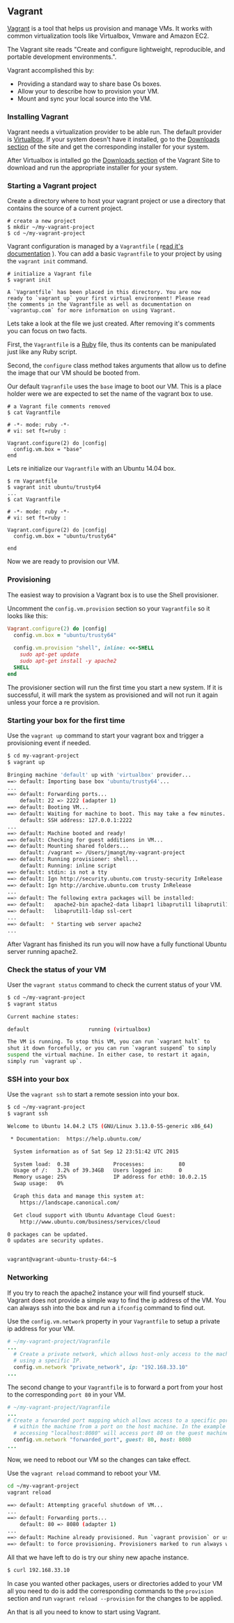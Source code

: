 ## Vagrant

[Vagrant]( https://www.vagrantup.com/ ) is a tool that helps us provision and manage VMs. It works with common virtualization tools like Virtualbox, Vmware and Amazon EC2. 

The Vagrant site reads "Create and configure lightweight, reproducible, and portable development environments.".

Vagrant accomplished this by:
* Providing a standard way to share base Os boxes.
* Allow your to describe how to provision your VM.
* Mount and sync your local source into the VM.

### Installing Vagrant

Vagrant needs a virtualization provider to be able run. The default provider is [Virtualbox](https://www.virtualbox.org/). If your system doesn't have it installed, go to the [Downloads section](https://www.virtualbox.org/wiki/Downloads) of the site and get the corresponding installer for your system. 

After Virtualbox is intalled go the [Downloads section](https://www.vagrantup.com/downloads.html) of the Vagrant Site to download and run the appropriate installer for your system.

### Starting a Vagrant project

Create a directory where to host your vagrant project or use a directory that contains the source of a current project.

```
# create a new project
$ mkdir ~/my-vagrant-project
$ cd ~/my-vagrant-project
```

Vagrant configuration is managed by a `Vagrantfile` ( r[ead it's documentation](https://docs.vagrantup.com/v2/vagrantfile/index.html) ). You can add a basic `Vagrantfile` to your project by using the `vagrant init` command.

```
# initialize a Vagrant file
$ vagrant init

A `Vagrantfile` has been placed in this directory. You are now
ready to `vagrant up` your first virtual environment! Please read
the comments in the Vagrantfile as well as documentation on
`vagrantup.com` for more information on using Vagrant.
```

Lets take a look at the file we just created. After removing it's comments you can focus on two facts.

First, the `Vagrantfile` is a [Ruby](https://www.ruby-lang.org/en/) file, thus its contents can be manipulated just like any Ruby script.

Second, the `configure` class method takes arguments that allow us to define the image that our VM should be booted from.

Our default `Vagranfile` uses the `base` image to boot our VM. This is a place holder were we are expected to set the name of the vagrant box to use.

```
# a Vagrant file comments removed
$ cat Vagrantfile

# -*- mode: ruby -*-
# vi: set ft=ruby :

Vagrant.configure(2) do |config|
  config.vm.box = "base"
end
```

Lets re initialize our `Vagrantfile` with an Ubuntu 14.04 box.

```
$ rm Vagrantfile
$ vagrant init ubuntu/trusty64
...
$ cat Vagrantfile

# -*- mode: ruby -*-
# vi: set ft=ruby :

Vagrant.configure(2) do |config|
  config.vm.box = "ubuntu/trusty64"
 
end
```

Now we are ready to provision our VM.

### Provisioning

The easiest way to provision a Vagrant box is to use the Shell provisioner. 

Uncomment the `config.vm.provision` section so your `Vagrantfile` so it looks like this:

```ruby
Vagrant.configure(2) do |config|
  config.vm.box = "ubuntu/trusty64"
  
  config.vm.provision "shell", inline: <<-SHELL
    sudo apt-get update
    sudo apt-get install -y apache2
  SHELL
end
```

The provisioner section will run the first time you start a new system. If it is successful, it will mark the system as provisioned and will not run it again unless your force a re provision.

### Starting your box for the first time

Use the `vagrant up` command to start your vagrant box and trigger a provisioning event if needed.

```bash
$ cd my-vagrant-project
$ vagrant up

Bringing machine 'default' up with 'virtualbox' provider...
==> default: Importing base box 'ubuntu/trusty64'...
...
==> default: Forwarding ports...
    default: 22 => 2222 (adapter 1)
==> default: Booting VM...
==> default: Waiting for machine to boot. This may take a few minutes...
    default: SSH address: 127.0.0.1:2222
...
==> default: Machine booted and ready!
==> default: Checking for guest additions in VM...
==> default: Mounting shared folders...
    default: /vagrant => /Users/jmangt/my-vagrant-project
==> default: Running provisioner: shell...
    default: Running: inline script
==> default: stdin: is not a tty
==> default: Ign http://security.ubuntu.com trusty-security InRelease
==> default: Ign http://archive.ubuntu.com trusty InRelease
...
==> default: The following extra packages will be installed:
==> default:   apache2-bin apache2-data libapr1 libaprutil1 libaprutil1-dbd-sqlite3
==> default:   libaprutil1-ldap ssl-cert
...
==> default:  * Starting web server apache2
...
```

After Vagrant has finished its run you will now have a fully functional Ubuntu server running apache2.

### Check the status of your VM

User the `vagrant status` command to check the current status of your VM.

```bash
$ cd ~/my-vagrant-project
$ vagrant status

Current machine states:

default                   running (virtualbox)

The VM is running. To stop this VM, you can run `vagrant halt` to
shut it down forcefully, or you can run `vagrant suspend` to simply
suspend the virtual machine. In either case, to restart it again,
simply run `vagrant up`.
```

### SSH into your box

Use the `vagrant ssh` to start a remote session into your box.

```bash
$ cd ~/my-vagrant-project
$ vagrant ssh

Welcome to Ubuntu 14.04.2 LTS (GNU/Linux 3.13.0-55-generic x86_64)

 * Documentation:  https://help.ubuntu.com/

  System information as of Sat Sep 12 23:51:42 UTC 2015

  System load:  0.38              Processes:           80
  Usage of /:   3.2% of 39.34GB   Users logged in:     0
  Memory usage: 25%               IP address for eth0: 10.0.2.15
  Swap usage:   0%

  Graph this data and manage this system at:
    https://landscape.canonical.com/

  Get cloud support with Ubuntu Advantage Cloud Guest:
    http://www.ubuntu.com/business/services/cloud

0 packages can be updated.
0 updates are security updates.


vagrant@vagrant-ubuntu-trusty-64:~$
```

### Networking 

If you try to reach the apache2 instance your will find yourself stuck. Vagrant does not provide a simple way to find the ip address of the VM. You can always ssh into the box and run a `ifconfig` command to find out.

Use the `config.vm.network` property in your `Vagrantfile` to setup a private ip address for your VM.

```ruby
# ~/my-vagrant-project/Vagranfile
...
  # Create a private network, which allows host-only access to the machine
  # using a specific IP.
  config.vm.network "private_network", ip: "192.168.33.10"
...
```

The second change to your `Vagrantfile` is to forward a port from your host to the corresponding `port 80` in your VM.

```ruby
# ~/my-vagrant-project/Vagranfile
...
# Create a forwarded port mapping which allows access to a specific port
  # within the machine from a port on the host machine. In the example below,
  # accessing "localhost:8080" will access port 80 on the guest machine.
  config.vm.network "forwarded_port", guest: 80, host: 8080
...
```

Now, we need to reboot our VM so the changes can take effect.

Use the `vagrant reload` command to reboot your VM.

```bash
cd ~/my-vagrant-project
vagrant reload

==> default: Attempting graceful shutdown of VM...
...
==> default: Forwarding ports...
    default: 80 => 8080 (adapter 1)
...
==> default: Machine already provisioned. Run `vagrant provision` or use the `--provision`
==> default: to force provisioning. Provisioners marked to run always will still run.
```

All that we have left to do is try our shiny new apache instance.

```bash
$ curl 192.168.33.10
```

In case you wanted other packages, users or directories added to your VM all you need to do is add the corresponding commands to the `provision` section and run `vagrant reload --provision` for the changes to be applied.

An that is all you need to know to start using Vagrant.


